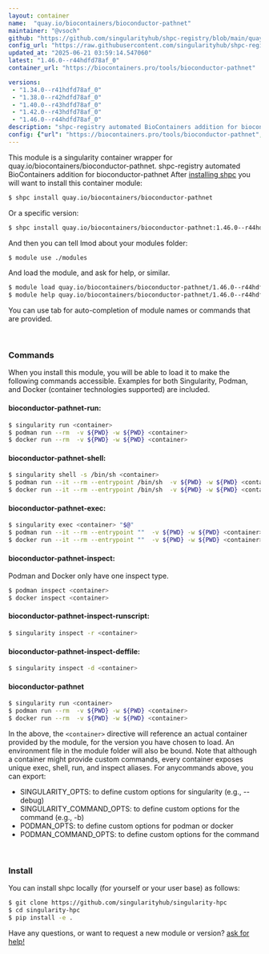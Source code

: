 ```yaml
---
layout: container
name:  "quay.io/biocontainers/bioconductor-pathnet"
maintainer: "@vsoch"
github: "https://github.com/singularityhub/shpc-registry/blob/main/quay.io/biocontainers/bioconductor-pathnet/container.yaml"
config_url: "https://raw.githubusercontent.com/singularityhub/shpc-registry/main/quay.io/biocontainers/bioconductor-pathnet/container.yaml"
updated_at: "2025-06-21 03:59:14.547060"
latest: "1.46.0--r44hdfd78af_0"
container_url: "https://biocontainers.pro/tools/bioconductor-pathnet"

versions:
 - "1.34.0--r41hdfd78af_0"
 - "1.38.0--r42hdfd78af_0"
 - "1.40.0--r43hdfd78af_0"
 - "1.42.0--r43hdfd78af_0"
 - "1.46.0--r44hdfd78af_0"
description: "shpc-registry automated BioContainers addition for bioconductor-pathnet"
config: {"url": "https://biocontainers.pro/tools/bioconductor-pathnet", "maintainer": "@vsoch", "description": "shpc-registry automated BioContainers addition for bioconductor-pathnet", "latest": {"1.46.0--r44hdfd78af_0": "sha256:11797d6a974d869b76ad2e760394fa3c3b4bd7f1615f5600dd8b2ef558104beb"}, "tags": {"1.34.0--r41hdfd78af_0": "sha256:c853379d2f678e6c1f89d51e8f887f84c8ecc61ed9403f0b899b6f79308521a3", "1.38.0--r42hdfd78af_0": "sha256:f3797b88e232cec17dd0e4c0b6d658e3d35a499a4df47c2dea73d3ebc02fc41c", "1.40.0--r43hdfd78af_0": "sha256:bc2911dce4bcce64f7bb3096407e04a59346b8eb55a5ded84a358aeeb5746580", "1.42.0--r43hdfd78af_0": "sha256:14a2e57bc271a94e894060b6cc619e29ae5a863d4a383052223df5e14ca843fe", "1.46.0--r44hdfd78af_0": "sha256:11797d6a974d869b76ad2e760394fa3c3b4bd7f1615f5600dd8b2ef558104beb"}, "docker": "quay.io/biocontainers/bioconductor-pathnet"}
---
```


This module is a singularity container wrapper for quay.io/biocontainers/bioconductor-pathnet.
shpc-registry automated BioContainers addition for bioconductor-pathnet
After [installing shpc](#install) you will want to install this container module:


```bash
$ shpc install quay.io/biocontainers/bioconductor-pathnet
```

Or a specific version:

```bash
$ shpc install quay.io/biocontainers/bioconductor-pathnet:1.46.0--r44hdfd78af_0
```

And then you can tell lmod about your modules folder:

```bash
$ module use ./modules
```

And load the module, and ask for help, or similar.

```bash
$ module load quay.io/biocontainers/bioconductor-pathnet/1.46.0--r44hdfd78af_0
$ module help quay.io/biocontainers/bioconductor-pathnet/1.46.0--r44hdfd78af_0
```

You can use tab for auto-completion of module names or commands that are provided.

<br>

### Commands

When you install this module, you will be able to load it to make the following commands accessible.
Examples for both Singularity, Podman, and Docker (container technologies supported) are included.

#### bioconductor-pathnet-run:

```bash
$ singularity run <container>
$ podman run --rm  -v ${PWD} -w ${PWD} <container>
$ docker run --rm  -v ${PWD} -w ${PWD} <container>
```

#### bioconductor-pathnet-shell:

```bash
$ singularity shell -s /bin/sh <container>
$ podman run --it --rm --entrypoint /bin/sh  -v ${PWD} -w ${PWD} <container>
$ docker run --it --rm --entrypoint /bin/sh  -v ${PWD} -w ${PWD} <container>
```

#### bioconductor-pathnet-exec:

```bash
$ singularity exec <container> "$@"
$ podman run --it --rm --entrypoint ""  -v ${PWD} -w ${PWD} <container> "$@"
$ docker run --it --rm --entrypoint ""  -v ${PWD} -w ${PWD} <container> "$@"
```

#### bioconductor-pathnet-inspect:

Podman and Docker only have one inspect type.

```bash
$ podman inspect <container>
$ docker inspect <container>
```

#### bioconductor-pathnet-inspect-runscript:

```bash
$ singularity inspect -r <container>
```

#### bioconductor-pathnet-inspect-deffile:

```bash
$ singularity inspect -d <container>
```



#### bioconductor-pathnet

```bash
$ singularity run <container>
$ podman run --rm  -v ${PWD} -w ${PWD} <container>
$ docker run --rm  -v ${PWD} -w ${PWD} <container>
```


In the above, the `<container>` directive will reference an actual container provided
by the module, for the version you have chosen to load. An environment file in the
module folder will also be bound. Note that although a container
might provide custom commands, every container exposes unique exec, shell, run, and
inspect aliases. For anycommands above, you can export:

 - SINGULARITY_OPTS: to define custom options for singularity (e.g., --debug)
 - SINGULARITY_COMMAND_OPTS: to define custom options for the command (e.g., -b)
 - PODMAN_OPTS: to define custom options for podman or docker
 - PODMAN_COMMAND_OPTS: to define custom options for the command

<br>

### Install

You can install shpc locally (for yourself or your user base) as follows:

```bash
$ git clone https://github.com/singularityhub/singularity-hpc
$ cd singularity-hpc
$ pip install -e .
```

Have any questions, or want to request a new module or version? [ask for help!](https://github.com/singularityhub/singularity-hpc/issues)